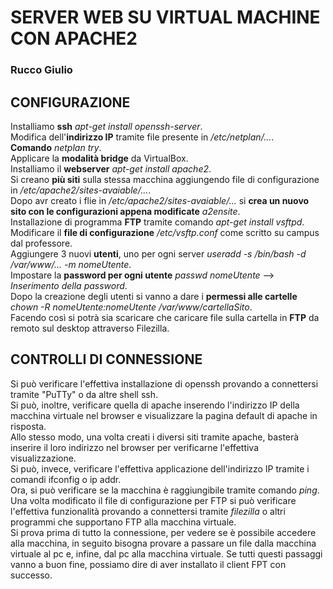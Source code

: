 # SERVER WEB SU VIRTUAL MACHINE CON APACHE2
### Rucco Giulio

## CONFIGURAZIONE
Installiamo **ssh** *apt-get install openssh-server*.<br>
Modifica dell'**indirizzo IP** tramite file presente in */etc/netplan/...*.<br>
**Comando** *netplan try*.<br>
Applicare la **modalità bridge** da VirtualBox.<br>
Installiamo il **webserver** *apt-get install apache2*.<br>
Si creano **più siti** sulla stessa macchina aggiungendo file di configurazione in */etc/apache2/sites-avaiable/...*.<br>
Dopo avr creato i flie in */etc/apache2/sites-avaiable/...* si **crea un nuovo sito con le configurazioni appena modificate** *a2ensite*.<br>
Installazione di programma **FTP** tramite comando *apt-get install vsftpd*.<br>
Modificare il **file di configurazione** */etc/vsftp.conf* come scritto su campus dal professore.<br>
Aggiungere 3 nuovi **utenti**, uno per ogni server *useradd -s /bin/bash -d /var/www/... -m nomeUtente*.<br>
Impostare la **password per ogni utente** *passwd nomeUtente* --> *Inserimento della password*.<br>
Dopo la creazione degli utenti si vanno a dare i **permessi alle cartelle** *chown -R nomeUtente:nomeUtente /var/www/cartellaSito*.<br>
Facendo così si potrà sia scaricare che caricare file sulla cartella in **FTP** da remoto sul desktop attraverso Filezilla.<br>

## CONTROLLI DI CONNESSIONE
 Si può verificare l'effettiva installazione di openssh provando a connettersi tramite "PuTTy" o da altre shell ssh.<br>
 Si può, inoltre, verificare quella di apache inserendo l'indirizzo IP della macchina virtuale nel browser e visualizzare la pagina default di apache in risposta.<br>
Allo stesso modo, una volta creati i diversi siti tramite apache, basterà inserire il loro indirizzo nel browser per verificarne l'effettiva visualizzazione.<br>
 Si può, invece, verificare l'effettiva applicazione dell'indirizzo IP tramite i comandi ifconfig o ip addr.<br>
 Ora, si può verificare se la macchina è raggiungibile tramite comando *ping*.<br>
 Una volta modificato il file di configurazione per FTP si può verificare l'effettiva funzionalità provando a connettersi tramite *filezilla* o altri programmi che supportano FTP alla macchina virtuale.<br>
 Si prova prima di tutto la connessione, per vedere se è possibile accedere alla macchina, in seguito bisogna provare a passare un file dalla macchina virtuale al pc e, infine, dal pc alla macchina virtuale. Se tutti questi passaggi vanno a buon fine, possiamo dire di aver installato il client FPT con successo. <br>
